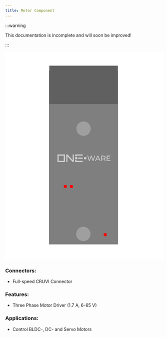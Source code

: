 ```yaml
---
title: Motor Component
---
```


:::warning

This documentation is incomplete and will soon be improved!

:::

![Motor Component](img/Component_Motor.png)

### Connectors:
-	Full-speed CRUVI Connector

### Features: 
-	Three Phase Motor Driver (1.7 A, 6-65 V)

### Applications: 
-	Control BLDC-, DC- and Servo Motors

